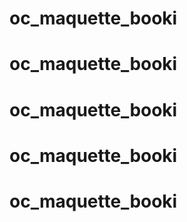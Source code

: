# oc_maquette_booki
# oc_maquette_booki
# oc_maquette_booki
# oc_maquette_booki
# oc_maquette_booki
